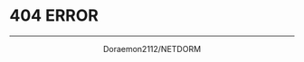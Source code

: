 <html>
  <head>
    <title> 404 PAGE NOT FOUND </title>
    <link rel="shortcut icon" type="image/png" href="https://spat-cloud.github.io/DORAEMON1.png">
    <meta name="viewport" content="width=device-width,intial-scale=1.0,maximum-scale=1">
    <meta name="theme-color" content="red">
    <h1> 404 ERROR </h1>
    </head>
  <body>
    <hr> <center> Doraemon2112/NETDORM </center>
    </body>
  </html>
